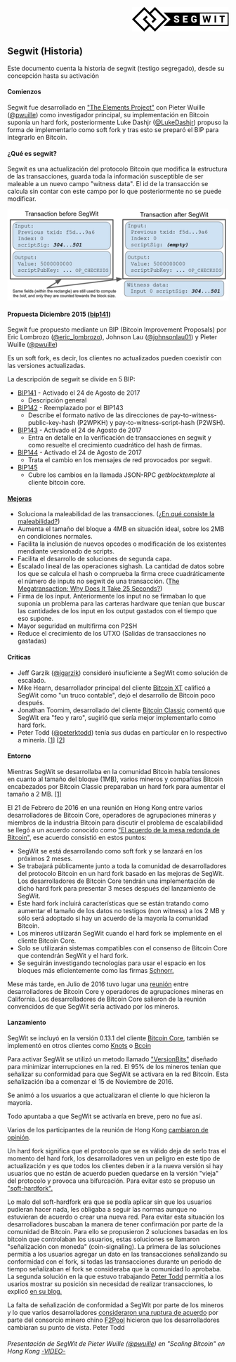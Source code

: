 <p align="right">
  <img src="img_segwit/220px-Segwit.svg.png?raw=true" alt="Logo Segwit"/>
</p>

## Segwit (Historia)

Este documento cuenta la historia de segwit (testigo segregado), desde su concepción hasta su activación 

#### Comienzos
Segwit fue desarrollado en ["The Elements Project"](https://github.com/ElementsProject/elementsproject.org "The Elements Project") con Pieter Wuille ([@pwuille](https://twitter.com/pwuille "Pieter Wuille")) como investigador principal, su implementación en Bitcoin suponía un hard fork, posteriormente Luke Dashjr ([@LukeDashjr](https://twitter.com/LukeDashjr "Luke Darshjr")) propuso la forma de implementarlo como soft fork y tras esto se preparó el BIP para integrarlo en Bitcoin.

#### ¿Qué es segwit?
Segwit es una actualización del protocolo Bitcoin que modifica la estructura de las transacciones, guarda toda la información susceptible de ser maleable a un nuevo campo "witness data". El id de la transacción se calcula sin contar con este campo por lo que posteriormente no se puede modificar.

<p align="center">
  <img src="img_segwit/transaction.png?raw=true" alt="Transacción Segwit"/>
</p>


#### Propuesta Diciembre 2015 ([bip141](https://github.com/bitcoin/bips/blob/master/bip-0141.mediawiki "BIP141"))

Segwit fue propuesto mediante un BIP (Bitcoin Improvement Proposals) por Eric Lombrozo ([@eric_lombrozo](https://twitter.com/eric_lombrozo "Eric Lombrozo")), Johnson Lau ([@johnsonlau01](https://twitter.com/johnsonlau01 "Johnson Lau")) y Pieter Wuille ([@pwuille](https://twitter.com/pwuille "Pieter Wuille"))

Es un soft fork, es decir, los clientes no actualizados pueden coexistir con las versiones actualizadas.

La descripción de segwit se divide en 5 BIP:
 - [BIP141](https://github.com/bitcoin/bips/blob/master/bip-0141.mediawiki "BIP141") - Activado el 24 de Agosto de 2017
   - Descripción general
 - [BIP142](https://github.com/bitcoin/bips/blob/master/bip-0142.mediawiki "BIP142") - Reemplazado por el BIP143
   - Describe el formato nativo de las direcciones de pay-to-witness-public-key-hash (P2WPKH) y pay-to-witness-script-hash (P2WSH).
 - [BIP143](https://github.com/bitcoin/bips/blob/master/bip-0143.mediawiki "BIP143") - Activado el 24 de Agosto de 2017
   - Entra en detalle en la verificación de transacciones en segwit y como resuelte el crecimiento cuadrático del hash de firmas.
 - [BIP144](https://github.com/bitcoin/bips/blob/master/bip-0144.mediawiki "BIP144") - Activado el 24 de Agosto de 2017
   - Trata el cambio en los mensajes de red provocados por segwit.
 - [BIP145](https://github.com/bitcoin/bips/blob/master/bip-0143.mediawiki "BIP145")
   - Cubre los cambios en la llamada JSON-RPC *getblocktemplate* al cliente bitcoin core.

#### [Mejoras](https://bitcoincore.org/en/2016/01/26/segwit-benefits/ "Mejoras Segwit (en)")
  - Soluciona la maleabilidad de las transacciones. ([¿En qué consiste la maleabilidad?](https://bitcointalk.org/index.php?topic=465427.msg5145366#msg5145366 "Maleabilidad de las transacciones"))
  - Aumenta el tamaño del bloque a 4MB en situación ideal, sobre los 2MB en condiciones normales.
  - Facilita la inclusión de nuevos opcodes o modificación de los existentes mendiante versionado de scripts. 
  - Facilita el desarrollo de soluciones de segunda capa.
  - Escalado lineal de las operaciones sighash. La cantidad de datos sobre los que se calcula el hash o comprueba la firma crece cuadráticamente el número de inputs no segwit de una transacción. ([The Megatransaction: Why Does It Take 25 Seconds?](http://rusty.ozlabs.org/?p=522 "La Megatransacción"))
  - Firma de los input. Anteriormente los input no se firmaban lo que suponía un problema para las carteras hardware que tenían que buscar las cantidades de los input en los output gastados con el tiempo que eso supone. 
  - Mayor seguridad en multifirma con P2SH
  - Reduce el crecimiento de los UTXO (Salidas de transacciones no gastadas)

#### Críticas
  - Jeff Garzik ([@jgarzik](https://twitter.com/jgarzik "Jeff Garzik")) consideró insuficiente a SegWit como solución de escalado.
  - Mike Hearn, desarrollador principal del cliente [Bitcoin XT](https://bitcoinxt.software/ "Bitcoin XT") calificó a SegWit como "un truco contable", dejó el desarrollo de Bitcoin poco después.
  - Jonathan Toomim, desarrollado del cliente [Bitcoin Classic](https://bitcoinclassic.com/ "Bitcoin Classic") comentó que SegWit era "feo y raro", sugirió que sería mejor implementarlo como hard fork.
  - Peter Todd ([@peterktodd](https://twitter.com/peterktodd "Peter Todd")) tenía sus dudas en partícular en lo respectivo a minería. [[1](https://petertodd.org/2016/segwit-consensus-critical-code-review#peer-to-peer-networking)] [[2](https://www.mail-archive.com/bitcoin-dev@lists.linuxfoundation.org/msg03178.html)]

#### Entorno
Mientras SegWit se desarrollaba en la comunidad Bitcoin había tensiones en cuanto al tamaño del bloque (1MB), varios mineros y compañias Bitcoin encabezados por Bitcoin Classic preparaban un hard fork para aumentar el tamaño a 2 MB. [[1]](https://web.archive.org/web/20160129090054/https://bitcoinclassic.com/ "HF 2MB") 

El 21 de Febrero de 2016 en una reunión en Hong Kong entre varios desarrolladores de Bitcoin Core, operadores de agrupaciones mineras y miembros de la industria Bitcoin para discutir el problema de escalabilidad se llegó a un acuerdo conocido como ["El acuerdo de la mesa redonda de Bitcoin"](https://medium.com/@bitcoinroundtable/bitcoin-roundtable-consensus-266d475a61ff "El acuerdo de la mesa redonda de Bitcoin"), ese acuerdo consistió en estos puntos:
  - SegWit se está desarrollando como soft fork y se lanzará en los próximos 2 meses.
  - Se trabajará públicamente junto a toda la comunidad de desarrolladores del protocolo Bitcoin en un hard fork basado en las mejoras de SegWit. Los desarrolladores de Bitcoin Core tendrán una implementación de dicho hard fork para presentar 3 meses después del lanzamiento de SegWit.
  - Este hard fork incluirá características que se están tratando como aumentar el tamaño de los datos no testigos (non witness) a los 2 MB y sólo será adoptado si hay un acuerdo de la mayoría la comunidad Bitcoin.
  - Los mineros utilizarán SegWit cuando el hard fork se implemente en el cliente Bitcoin Core.
  - Solo se utilizarán sistemas compatibles con el consenso de Bitcoin Core que contendrán SegWit y el hard fork.
  - Se seguirán investigando tecnologías para usar el espacio en los bloques más eficientemente como las firmas [Schnorr.](https://bitcoinmagazine.com/articles/the-power-of-schnorr-the-signature-algorithm-to-increase-bitcoin-s-scale-and-privacy-1460642496/ "Firmas Schnorr")

Mese más tarde, en Julio de 2016 tuvo lugar una [reunión](https://bitcoinmagazine.com/articles/bitcoin-miners-and-developers-meet-in-california-to-improve-communications-1470158657/ "Reunión Julio") entre desarrolladores de Bitcoin Core y operadores de agrupaciones mineras en California. Los desarrolladores de Bitcoin Core salieron de la reunión convencidos de que SegWit sería activado por los mineros.

#### Lanzamiento
SegWit se incluyó en la versión 0.13.1 del cliente [Bitcoin Core](https://github.com/bitcoin/bitcoin "Bitcoin Core"), también se implementó en otros clientes como [Knots](https://github.com/bitcoinknots/bitcoin "Bitcoin Knots") o [Bcoin](https://github.com/bcoin-org/bcoin "Bcoin")

Para activar SegWit se utilizó un metodo llamado ["VersionBits"](https://github.com/bitcoin/bips/blob/master/bip-0009.mediawiki "BIP9") diseñado para minimizar interrupciones en la red. El 95% de los mineros tenían que señalizar su conformidad para que SegWit se activara en la red Bitcoin. Esta señalización iba a comenzar el 15 de Noviembre de 2016.

Se animó a los usuarios a que actualizaran el cliente lo que hicieron la mayoría. 

Todo apuntaba a que SegWit se activaría en breve, pero no fue así.

Varios de los participantes de la reunión de Hong Kong [cambiaron de opinión](https://bitcoinmagazine.com/articles/the-status-of-the-hong-kong-hard-fork-an-update-1479843521/ "Cambios de opinión").

Un hard fork significa que el protocolo que se es válido deja de serlo tras el momento del hard fork, los desarrolladores ven un peligro en este tipo de actualización y es que todos los clientes deben ir a la nueva versión si hay usuarios que no están de acuerdo pueden quedarse en la versión "vieja" del protocolo y provoca una bifurcación. Para evitar esto se propuso un ["soft-hardfork".](https://petertodd.org/2016/forced-soft-forks "soft-hardfork")

Lo malo del soft-hardfork era que se podía aplicar sin que los usuarios pudieran hacer nada, les obligaba a seguir las normas aunque no estuvieran de acuerdo o crear una nueva red. Para evitar esta situación los desarrolladores buscaban la manera de tener confirmación por parte de la comunidad de Bitcoin. Para ello se propusieron 2 soluciones basadas en los bitcoin que controlaban los usuarios, estas soluciones se llamaron "señalización con moneda" (coin-signaling). La primera de las soluciones permitía a los usuarios agregar un dato en las transacciones señalizando su conformidad con el fork, si todas las transacciones durante un periodo de tiempo señalizaban el fork se consideraba que la comunidad lo aprobaba. La segunda solución en la que estuvo trabajando [Peter Todd](https://twitter.com/peterktodd "Peter Todd") permitía a los usarios mostrar su posición sin necesidad de realizar transacciones, lo explicó [en su blog.](https://petertodd.org/2016/hardforks-after-the-segwit-blocksize-increase)

La falta de señalización de conformidad a SegWit por parte de los mineros y lo que varios desarrolladores [consideraron una ruptura de acuerdo](https://www.reddit.com/r/btc/comments/47dbeh/f2pool_why_not_take_a_cue_from_slush_and_offer/d0chqph/ "Ruptura de acuerdo") por parte del consorcio minero chino [F2Pool](https://www.f2pool.com/ "F2Pool") hicieron que los desarrolladores cambiaran su punto de vista. Peter Todd 

###### Presentación de SegWit de Pieter Wuille ([@pwuille](https://twitter.com/pwuille "Pieter Wuille")) en "Scaling Bitcoin" en Hong Kong [-VIDEO-](https://www.youtube.com/watch?v=NOYNZB5BCHM)
